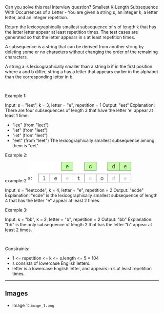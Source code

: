 Can you solve this real interview question? Smallest K-Length Subsequence With Occurrences of a Letter - You are given a string s, an integer k, a letter letter, and an integer repetition.

Return the lexicographically smallest subsequence of s of length k that has the letter letter appear at least repetition times. The test cases are generated so that the letter appears in s at least repetition times.

A subsequence is a string that can be derived from another string by deleting some or no characters without changing the order of the remaining characters.

A string a is lexicographically smaller than a string b if in the first position where a and b differ, string a has a letter that appears earlier in the alphabet than the corresponding letter in b.

 

Example 1:


Input: s = "leet", k = 3, letter = "e", repetition = 1
Output: "eet"
Explanation: There are four subsequences of length 3 that have the letter 'e' appear at least 1 time:
- "lee" (from "leet")
- "let" (from "leet")
- "let" (from "leet")
- "eet" (from "leet")
The lexicographically smallest subsequence among them is "eet".


Example 2:

example-2 ![Example 1](./image_1.png)


Input: s = "leetcode", k = 4, letter = "e", repetition = 2
Output: "ecde"
Explanation: "ecde" is the lexicographically smallest subsequence of length 4 that has the letter "e" appear at least 2 times.


Example 3:


Input: s = "bb", k = 2, letter = "b", repetition = 2
Output: "bb"
Explanation: "bb" is the only subsequence of length 2 that has the letter "b" appear at least 2 times.


 

Constraints:

 * 1 <= repetition <= k <= s.length <= 5 * 104
 * s consists of lowercase English letters.
 * letter is a lowercase English letter, and appears in s at least repetition times.

---

## Images

- Image 1: `image_1.png`
